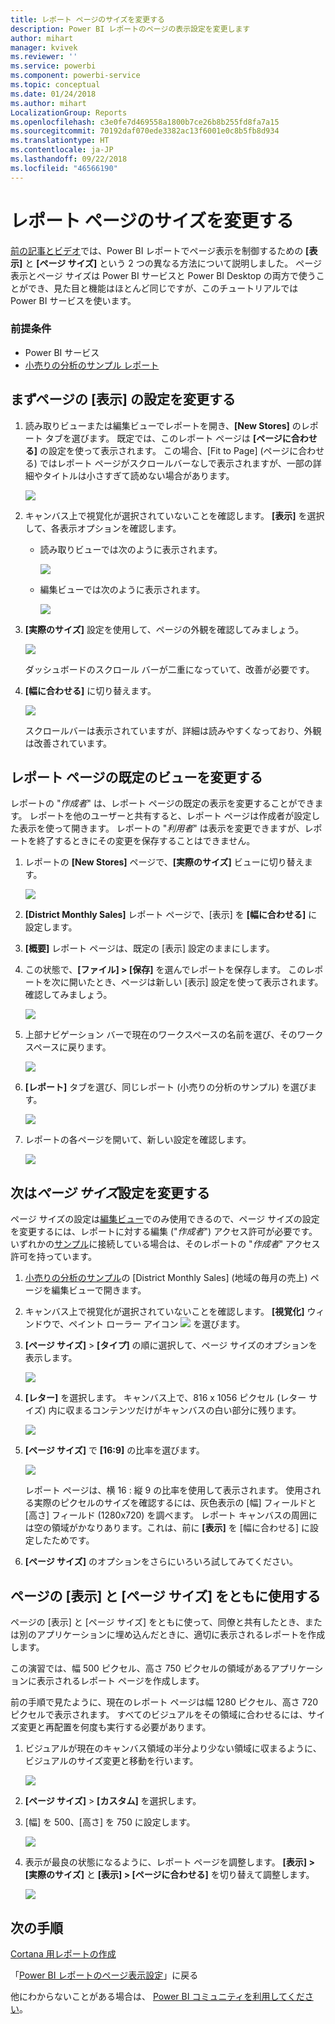 ```yaml
---
title: レポート ページのサイズを変更する
description: Power BI レポートのページの表示設定を変更します
author: mihart
manager: kvivek
ms.reviewer: ''
ms.service: powerbi
ms.component: powerbi-service
ms.topic: conceptual
ms.date: 01/24/2018
ms.author: mihart
LocalizationGroup: Reports
ms.openlocfilehash: c3e0fe7d469558a1800b7ce26b8b255fd8fa7a15
ms.sourcegitcommit: 70192daf070ede3382ac13f6001e0c8b5fb8d934
ms.translationtype: HT
ms.contentlocale: ja-JP
ms.lasthandoff: 09/22/2018
ms.locfileid: "46566190"
---
```

# <a name="change-the-size-of-a-report-page"></a>レポート ページのサイズを変更する
[前の記事とビデオ](../power-bi-report-display-settings.md)では、Power BI レポートでページ表示を制御するための **[表示]** と **[ページ サイズ]** という 2 つの異なる方法について説明しました。 ページ表示とページ サイズは Power BI サービスと Power BI Desktop の両方で使うことができ、見た目と機能はほとんど同じですが、このチュートリアルでは Power BI サービスを使います。

### <a name="prerequisites"></a>前提条件
- Power BI サービス   
- [小売りの分析のサンプル レポート](../sample-retail-analysis.md)

## <a name="first-lets-change-the-page-view-setting"></a>まずページの [表示] の設定を変更する

1. 読み取りビューまたは編集ビューでレポートを開き、**[New Stores]** のレポート タブを選びます。 既定では、このレポート ページは **[ページに合わせる]** の設定を使って表示されます。  この場合、\[Fit to Page] \(ページに合わせる) ではレポート ページがスクロールバーなしで表示されますが、一部の詳細やタイトルは小さすぎて読めない場合があります。

   ![](media/end-user-report-view/pbi_fit_to_page.png)
2. キャンバス上で視覚化が選択されていないことを確認します。 **[表示]** を選択して、各表示オプションを確認します。

   * 読み取りビューでは次のように表示されます。

     ![](media/end-user-report-view/power-bi-page-view-menu-new.png)
   * 編集ビューでは次のように表示されます。

     ![](media/end-user-report-view/power-bi-view-editing-view.png)

3. **[実際のサイズ]** 設定を使用して、ページの外観を確認してみましょう。

   ![](media/end-user-report-view/power-bi-actal-size2.png)

   ダッシュボードのスクロール バーが二重になっていて、改善が必要です。
4. **[幅に合わせる]** に切り替えます。

   ![](media/end-user-report-view/pbi_fit_to_width.png)

   スクロールバーは表示されていますが、詳細は読みやすくなっており、外観は改善されています。

## <a name="change-the-default-view-for-a-report-page"></a>レポート ページの既定のビューを変更する
レポートの "*作成者*" は、レポート ページの既定の表示を変更することができます。 レポートを他のユーザーと共有すると、レポート ページは作成者が設定した表示を使って開きます。 レポートの "*利用者*" は表示を変更できますが、レポートを終了するときにその変更を保存することはできません。

1. レポートの **[New Stores]** ページで、**[実際のサイズ]** ビューに切り替えます。

   ![](media/end-user-report-view/power-bi-actual-size.png)

2. **[District Monthly Sales]** レポート ページで、[表示] を **[幅に合わせる]** に設定します。

3. **[概要]** レポート ページは、既定の [表示] 設定のままにします。

4. この状態で、**[ファイル] > [保存]** を選んでレポートを保存します。 このレポートを次に開いたとき、ページは新しい [表示] 設定を使って表示されます。 確認してみましょう。

   ![](media/end-user-report-view/power-bi-save.png)
3. 上部ナビゲーション バーで現在のワークスペースの名前を選び、そのワークスペースに戻ります。  

   ![](media/end-user-report-view/power-bi-my-workspace.png)
4. **[レポート]** タブを選び、同じレポート (小売りの分析のサンプル) を選びます。

    ![](media/end-user-report-view/power-bi-new-report2.png)
5. レポートの各ページを開いて、新しい設定を確認します。

   ![](media/end-user-report-view/power-bi-page-view.gif)

## <a name="now-lets-explore-the-page-size-setting"></a>次は*ページ サイズ*設定を変更する
ページ サイズの設定は[編集ビュー](../service-interact-with-a-report-in-editing-view.md)でのみ使用できるので、ページ サイズの設定を変更するには、レポートに対する編集 ("*作成者*") アクセス許可が必要です。 いずれかの[サンプル](../sample-datasets.md)に接続している場合は、そのレポートの "*作成者*" アクセス許可を持っています。

1. [小売りの分析のサンプル](../sample-retail-analysis.md)の \[District Monthly Sales] \(地域の毎月の売上) ページを編集ビューで開きます。
2. キャンバス上で視覚化が選択されていないことを確認します。  **[視覚化]** ウィンドウで、ペイント ローラー アイコン ![](media/end-user-report-view/power-bi-paintroller.png) を選びます。
3. **[ページ サイズ]** &gt; **[タイプ]** の順に選択して、ページ サイズのオプションを表示します。

   ![](media/end-user-report-view/power-bi-page-size-menu-new.png)
4. **[レター]** を選択します。  キャンバス上で、816 x 1056 ピクセル (レター サイズ) 内に収まるコンテンツだけがキャンバスの白い部分に残ります。

   ![](media/end-user-report-view/power-bi-letter-new.png)
5. **[ページ サイズ]** で **[16:9]** の比率を選びます。

   ![](media/end-user-report-view/power-bi-16-to-9-new.png)

   レポート ページは、横 16 : 縦 9 の比率を使用して表示されます。 使用される実際のピクセルのサイズを確認するには、灰色表示の [幅] フィールドと [高さ] フィールド (1280x720) を調べます。 レポート キャンバスの周囲には空の領域がかなりあります。これは、前に **[表示]** を [幅に合わせる] に設定したためです。
7. **[ページ サイズ]** のオプションをさらにいろいろ試してみてください。

## <a name="use-page-view-and-page-size-together"></a>ページの [表示] と [ページ サイズ] をともに使用する
ページの [表示] と [ページ サイズ] をともに使って、同僚と共有したとき、または別のアプリケーションに埋め込んだときに、適切に表示されるレポートを作成します。

この演習では、幅 500 ピクセル、高さ 750 ピクセルの領域があるアプリケーションに表示されるレポート ページを作成します。

前の手順で見たように、現在のレポート ページは幅 1280 ピクセル、高さ 720 ピクセルで表示されます。 すべてのビジュアルをその領域に合わせるには、サイズ変更と再配置を何度も実行する必要があります。

1. ビジュアルが現在のキャンバス領域の半分より少ない領域に収まるように、ビジュアルのサイズ変更と移動を行います。

    ![](media/end-user-report-view/power-bi-custom-view.gif)
2. **[ページ サイズ]** &gt; **[カスタム]** を選択します。
3. [幅] を 500、[高さ] を 750 に設定します。

    ![](media/end-user-report-view/power-bi-custom-new.png)
4. 表示が最良の状態になるように、レポート ページを調整します。 **[表示] > [実際のサイズ]** と **[表示] > [ページに合わせる]** を切り替えて調整します。

    ![](media/end-user-report-view/power-bi-final-new.png)

## <a name="next-steps"></a>次の手順
[Cortana 用レポートの作成](../service-cortana-answer-cards.md)

「[Power BI レポートのページ表示設定](../power-bi-report-display-settings.md)」に戻る

他にわからないことがある場合は、 [Power BI コミュニティを利用してください](http://community.powerbi.com/)。
